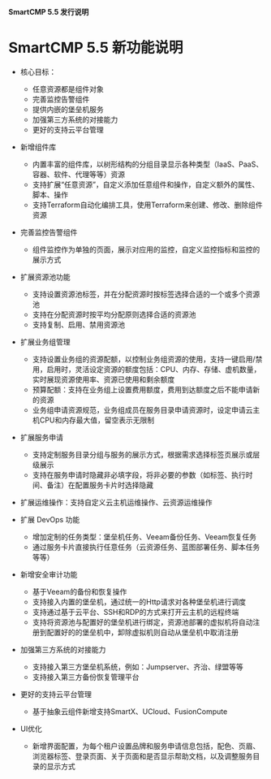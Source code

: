 

**SmartCMP 5.5 发行说明**

# SmartCMP 5.5 新功能说明 

+ 核心目标：
    + 任意资源都是组件对象
    + 完善监控告警组件
    + 提供内嵌的堡垒机服务
    + 加强第三方系统的对接能力
    + 更好的支持云平台管理

+ 新增组件库
    + 内置丰富的组件库，以树形结构的分组目录显示各种类型（IaaS、PaaS、容器、软件、代理等等）资源
    + 支持扩展“任意资源”，自定义添加任意组件和操作，自定义额外的属性、脚本、操作
    + 支持Terraform自动化编排工具，使用Terraform来创建、修改、删除组件资源 

+ 完善监控告警组件
    + 组件监控作为单独的页面，展示对应用的监控，自定义监控指标和监控的展示方式

+ 扩展资源池功能
    + 支持设置资源池标签，并在分配资源时按标签选择合适的一个或多个资源池
    + 支持在分配资源时按平均分配原则选择合适的资源池
    + 支持复制、启用、禁用资源池
+ 扩展业务组管理
    + 支持设置业务组的资源配额，以控制业务组资源的使用，支持一键启用/禁用，启用时，灵活设定资源的额度包括：CPU、内存、存储、虚机数量，实时展现资源使用率、资源已使用和剩余额度 
    + 预算配额：支持在业务组上设置费用额度，费用到达额度之后不能申请新的资源
    + 业务组申请资源规范，业务组成员在服务目录申请资源时，设定申请云主机CPU和内存最大值，留空表示无限制

+ 扩展服务申请
    + 支持定制服务目录分组与服务的展示方式，根据需求选择标签页展示或层级展示
    + 支持在服务申请时隐藏非必填字段，将非必要的参数（如标签、执行时间、备注）在配置服务卡片时选择隐藏 

+ 扩展运维操作：支持自定义云主机运维操作、云资源运维操作

+ 扩展 DevOps 功能
    + 增加定制的任务类型：堡垒机任务、Veeam备份任务、Veeam恢复任务
    + 通过服务卡片直接执行任意任务（云资源任务、蓝图部署任务、脚本任务等等）



+ 新增安全审计功能
    + 基于Veeam的备份和恢复操作
    + 支持接入内置的堡垒机，通过统一的Http请求对各种堡垒机进行调度
    + 支持通过基于云平台、SSH和RDP的方式来打开云主机的远程终端
    + 支持将资源池与配置好的堡垒机进行绑定，资源池部署的虚拟机将自动注册到配置好的的堡垒机中，卸除虚拟机则自动从堡垒机中取消注册 

+ 加强第三方系统的对接能力
    + 支持接入第三方堡垒机系统，例如：Jumpserver、齐治、绿盟等等
    + 支持接入第三方备份恢复管理平台

+ 更好的支持云平台管理
    + 基于抽象云组件新增支持SmartX、UCloud、FusionCompute


+ UI优化 
    + 新增界面配置，为每个租户设置品牌和服务申请信息包括，配色、页眉、浏览器标签、登录页面、关于页面和是否显示帮助文档，以及调整服务目录的显示方式 





























































































































